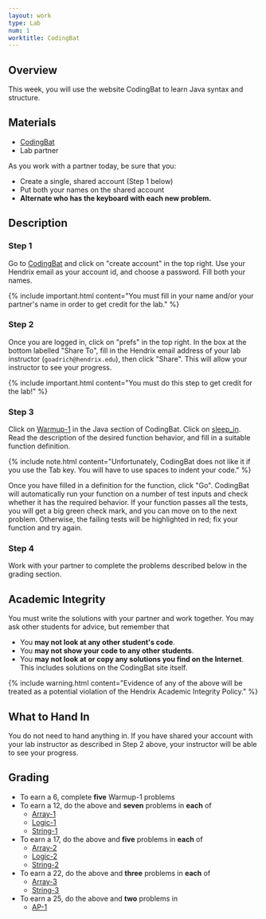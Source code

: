 ```yaml
---
layout: work
type: Lab
num: 1
worktitle: CodingBat
---
```


## Overview

This week, you will use the website CodingBat to learn Java syntax and
structure.

## Materials

*   [CodingBat](http://codingbat.com/java)
*   Lab partner

As you work with a
partner today, be sure that you:

*   Create a single, shared account (Step 1 below)
*   Put both your names on the shared account
*   **Alternate who has the keyboard with each new problem.**

## Description
### Step 1

Go to [CodingBat](http://codingbat.com/java) and click on "create
account" in the top right. Use your Hendrix email as your account id,
and choose a password. Fill both your names.

{% include important.html content="You must fill in your name
and/or your partner's name in order to get credit for the lab." %}

### Step 2

Once you are logged in, click on "prefs" in the top right. In the box at the
bottom labelled "Share To", fill in the Hendrix email address of your
lab instructor (`goadrich@hendrix.edu`), then click "Share". This will
allow your instructor to see your progress.

{% include important.html content="You must do this step to get credit for the lab!" %}

### Step 3

Click on [Warmup-1](http://codingbat.com/java/Warmup-1) in the Java
section of CodingBat. Click on
[sleep\_in](http://codingbat.com/prob/p187868). Read the description of
the desired function behavior, and fill in a suitable function
definition.

{% include note.html content="Unfortunately, CodingBat does not like it if you
use the Tab key. You will have to use spaces to indent your code." %}

Once you have filled in a definition for the function, click "Go". CodingBat
will automatically run your function on a number of test inputs and
check whether it has the required behavior. If your function passes all
the tests, you will get a big green check mark, and you can move on to
the next problem. Otherwise, the failing tests will be highlighted in
red; fix your function and try again.

### Step 4

Work with your partner to complete the problems described below in
the grading section.

## Academic Integrity

You must write the solutions with your partner and
work together. You may ask other students for advice, but remember
that

*   You **may not look at any other student's code**.
*   You **may not show your code to any other students**.
*   You **may not look at or copy any solutions you find on the
    Internet**. This includes solutions on the CodingBat site itself.

{% include warning.html content="Evidence of any of the above will be treated as a potential violation of
the Hendrix Academic Integrity Policy." %}

## What to Hand In

You do not need to hand anything in. If you have shared your account
with your lab instructor as described in Step 2 above, your instructor
will be able to see your progress.

## Grading

* To earn a 6, complete **five** Warmup-1 problems
* To earn a 12, do the above and **seven** problems in **each** of
    * [Array-1](http://codingbat.com/java/Array-1)
    * [Logic-1](http://codingbat.com/java/Logic-1)
    * [String-1](http://codingbat.com/java/String-1)
* To earn a 17, do the above and **five** problems in **each** of
    * [Array-2](http://codingbat.com/java/Array-2)
    * [Logic-2](http://codingbat.com/java/Logic-2)
    * [String-2](http://codingbat.com/java/String-2)
* To earn a 22, do the above and **three** problems in **each** of
    * [Array-3](http://codingbat.com/java/Array-3)
    * [String-3](http://codingbat.com/java/String-3)
* To earn a 25, do the above and **two** problems in
    * [AP-1](http://codingbat.com/java/AP-1)
